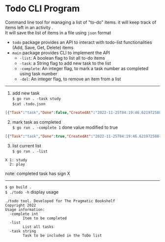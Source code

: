# Todo CLI Program
Command line tool for managing a list of "to-do" items. it will keep track of items left in an activity
.<br> It will save the list of items in a file using `json` format 

* `todo` package provides an API to interact with todo-list functionalities (Add, Save, Get, Delete) items
* `main` package provides CLI to implement the API
   * `-list`: A boolean flag to list all to-do items
   * `-task`: a String flag to add new task to the list
   * `-complete`: An integer flag, to mark a task number as completed using task number
   * `-del`: An integer flag, to remove an item from a list
    
---
1.  add new task
<br>`$ go run . -task study`<br>
`$cat .todo.json` <br>
```json
[{"Task":"task","Done":false,"CreatedAt":"2022-11-25T04:19:46.621972588+02:00","CompletedAt":"2022-11-25T04:19:46.621972708+02:00"}]
```
2. mark task as completed
<br> `$ go run . -complete 1` done value modified to true<br>
```json
[{"Task":"task","Done":true,"CreatedAt":"2022-11-25T04:19:46.621972588+02:00","CompletedAt":"2022-11-25T04:47:40.058318093+02:00"}]
```
3. list current list<br>
`$ go run . -list`
```
X 1: study
  2: play

```
note: completed task has sign X 

---
`$ go build .` <br>
`$ ./todo -h` display usage<br>
``` 
./todo tool. Developed for The Pragmatic Bookshelf
Copyright 2022
Usage information:
  -complete int
        Item to be completed
  -list
        List all tasks
  -task string
        Task to be included in the ToDo list

```
